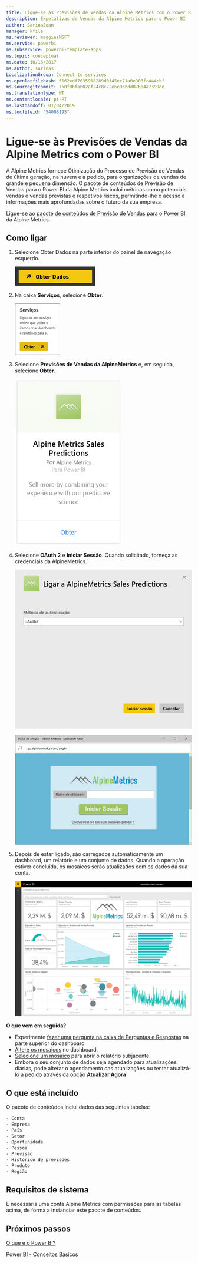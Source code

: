 ```yaml
---
title: Ligue-se às Previsões de Vendas da Alpine Metrics com o Power BI
description: Expetativas de Vendas da Alpine Metrics para o Power BI
author: SarinaJoan
manager: kfile
ms.reviewer: maggiesMSFT
ms.service: powerbi
ms.subservice: powerbi-template-apps
ms.topic: conceptual
ms.date: 10/16/2017
ms.author: sarinas
LocalizationGroup: Connect to services
ms.openlocfilehash: 5162edf7035918289d0f45ec71a0e908fc444cbf
ms.sourcegitcommit: 750f0bfab02af24c8c72e6e9bbdd876e4a7399de
ms.translationtype: HT
ms.contentlocale: pt-PT
ms.lasthandoff: 01/04/2019
ms.locfileid: "54008195"
---
```

# <a name="connect-to-alpine-metrics-sales-predictions-with-power-bi"></a>Ligue-se às Previsões de Vendas da Alpine Metrics com o Power BI
A Alpine Metrics fornece Otimização do Processo de Previsão de Vendas de última geração, na nuvem e a pedido, para organizações de vendas de grande e pequena dimensão. O pacote de conteúdos de Previsão de Vendas para o Power BI da Alpine Metrics inclui métricas como potenciais vendas e vendas previstas e respetivos riscos, permitindo-lhe o acesso a informações mais aprofundadas sobre o futuro da sua empresa. 

Ligue-se ao [pacote de conteúdos de Previsão de Vendas para o Power BI ](https://app.powerbi.com/getdata/services/alpine-metrics) da Alpine Metrics.

## <a name="how-to-connect"></a>Como ligar
1. Selecione Obter Dados na parte inferior do painel de navegação esquerdo.  
   
    ![](media/service-connect-to-alpine-metrics/getdata.png)
2. Na caixa **Serviços**, selecione **Obter**.  
   
    ![](media/service-connect-to-alpine-metrics/services.png)
3. Selecione **Previsões de Vendas da AlpineMetrics** e, em seguida, selecione **Obter**.  
   
    ![](media/service-connect-to-alpine-metrics/alpine.png)
4. Selecione **OAuth 2** e **Iniciar Sessão**. Quando solicitado, forneça as credenciais da AlpineMetrics.
   
    ![](media/service-connect-to-alpine-metrics/creds.png)
   
    ![](media/service-connect-to-alpine-metrics/creds2.png)
5. Depois de estar ligado, são carregados automaticamente um dashboard, um relatório e um conjunto de dados. Quando a operação estiver concluída, os mosaicos serão atualizados com os dados da sua conta.
   
    ![](media/service-connect-to-alpine-metrics/dashboard.png)

**O que vem em seguida?**

* Experimente [fazer uma pergunta na caixa de Perguntas e Respostas](consumer/end-user-q-and-a.md) na parte superior do dashboard
* [Altere os mosaicos](service-dashboard-edit-tile.md) no dashboard.
* [Selecione um mosaico](consumer/end-user-tiles.md) para abrir o relatório subjacente.
* Embora o seu conjunto de dados seja agendado para atualizações diárias, pode alterar o agendamento das atualizações ou tentar atualizá-lo a pedido através da opção **Atualizar Agora**

## <a name="whats-included"></a>O que está incluído
O pacote de conteúdos inclui dados das seguintes tabelas:  

    - Conta    
    - Empresa    
    - País    
    - Setor    
    - Oportunidade  
    - Pessoa  
    - Previsão    
    - Histórico de previsões    
    - Produto  
    - Região    

## <a name="system-requirements"></a>Requisitos de sistema
É necessária uma conta Alpine Metrics com permissões para as tabelas acima, de forma a instanciar este pacote de conteúdos.

## <a name="next-steps"></a>Próximos passos
[O que é o Power BI?](power-bi-overview.md)

[Power BI - Conceitos Básicos](consumer/end-user-basic-concepts.md)

